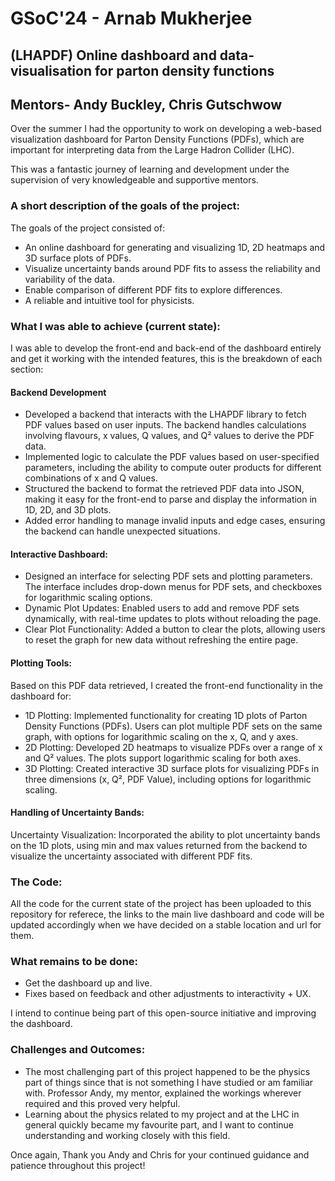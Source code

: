 # GSoC'24 - Arnab Mukherjee
## (LHAPDF) Online dashboard and data-visualisation for parton density functions
## Mentors- Andy Buckley, Chris Gutschwow
Over the summer I had the opportunity to work on developing a web-based visualization dashboard for Parton Density Functions (PDFs), which are important for interpreting data from the Large Hadron Collider (LHC). 

This was a fantastic journey of learning and development under the supervision of very knowledgeable and supportive mentors.

### A short description of the goals of the project:
The goals of the project consisted of:
- An online dashboard for generating and visualizing 1D, 2D heatmaps and 3D surface plots of PDFs.
- Visualize uncertainty bands around PDF fits to assess the reliability and variability of the data.
- Enable comparison of different PDF fits to explore differences.
- A reliable and intuitive tool for physicists.

### What I was able to achieve (current state):
I was able to develop the front-end and back-end of the dashboard entirely and get it working with the intended features, this is the breakdown of each section:

#### Backend Development
- Developed a backend that interacts with the LHAPDF library to fetch PDF values based on user inputs. The backend handles calculations involving flavours, x values, Q values, and Q² values to derive the PDF data.
- Implemented logic to calculate the PDF values based on user-specified parameters, including the ability to compute outer products for different combinations of x and Q values.
- Structured the backend to format the retrieved PDF data into JSON, making it easy for the front-end to parse and display the information in 1D, 2D, and 3D plots.
- Added error handling to manage invalid inputs and edge cases, ensuring the backend can  handle unexpected situations.

#### Interactive Dashboard:
- Designed an interface for selecting PDF sets and plotting parameters. The interface includes drop-down menus for PDF sets, and checkboxes for logarithmic scaling options.
- Dynamic Plot Updates: Enabled users to add and remove PDF sets dynamically, with real-time updates to plots without reloading the page.
- Clear Plot Functionality: Added a button to clear the plots, allowing users to reset the graph for new data without refreshing the entire page.

#### Plotting Tools:
Based on this PDF data retrieved, I created the front-end functionality in the dashboard for:
- 1D Plotting: Implemented functionality for creating 1D plots of Parton Density Functions (PDFs). Users can plot multiple PDF sets on the same graph, with options for logarithmic scaling on the x, Q, and y axes.
- 2D Plotting: Developed 2D heatmaps to visualize PDFs over a range of x and Q² values. The plots support logarithmic scaling for both axes.
- 3D Plotting: Created interactive 3D surface plots for visualizing PDFs in three dimensions (x, Q², PDF Value), including options for logarithmic scaling.

#### Handling of Uncertainty Bands:
Uncertainty Visualization: Incorporated the ability to plot uncertainty bands on the 1D plots, using min and max values returned from the backend to visualize the uncertainty associated with different PDF fits.

### The Code:
All the code for the current state of the project has been uploaded to this repository for referece, the links to the main live dashboard and code will be updated accordingly when we have decided on a stable location and url for them.

### What remains to be done:
- Get the dashboard up and live.
- Fixes based on feedback and other adjustments to interactivity + UX.

I intend to continue being part of this open-source initiative and improving the dashboard.

### Challenges and Outcomes:
- The most challenging part of this project happened to be the physics part of things since that is not something I have studied or am familiar with. Professor Andy, my mentor, explained the workings wherever required and this proved very helpful.
- Learning about the physics related to my project and at the LHC in general quickly became my favourite part, and I want to continue understanding and working closely with this field.


Once again, Thank you Andy and Chris for your continued guidance and patience throughout this project!
